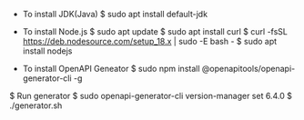 
* To install JDK(Java)
$ sudo apt install default-jdk

* To install Node.js
$ sudo apt update
$ sudo apt install curl
$ curl -fsSL https://deb.nodesource.com/setup_18.x | sudo -E bash -
$ sudo apt install nodejs

* To install OpenAPI Geneator
$ sudo npm install @openapitools/openapi-generator-cli -g

$ Run generator
$ sudo openapi-generator-cli version-manager set 6.4.0
$ ./generator.sh
